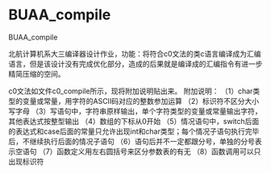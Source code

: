 # BUAA_compile
BUAA_compile

北航计算机系大三编译器设计作业，功能：将符合c0文法的类c语言编译成为汇编语言，但是该设计没有完成优化部分，造成的后果就是编译成的汇编指令有进一步精简压缩的空间。

c0文法如文件c0_compile所示，现将附加说明贴出来。
附加说明：
（1）char类型的变量或常量，用字符的ASCII码对应的整数参加运算
（2）标识符不区分大小写字母
（3）写语句中，字符串原样输出，单个字符类型的变量或常量输出字符，其他表达式按整型输出 
（4）数组的下标从0开始
（5）情况语句中，switch后面的表达式和case后面的常量只允许出现int和char类型；每个情况子语句执行完毕后，不继续执行后面的情况子语句
（6）语句后并不一定都跟分号，单独的分号表示空语句
（7）函数定义用左右圆括号来区分参数表的有无
（8）函数调用可以只出现标识符
